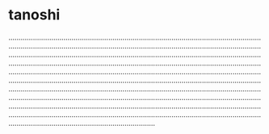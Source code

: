 # tanoshi
................................................................................................................................................................................................................................................................................................................................................................................................................................................................................................................................................................................................................................................................................................................................................................................................................................................................................................................................................................................................................................................................................................................................................................................................................................................................................................................................................................
